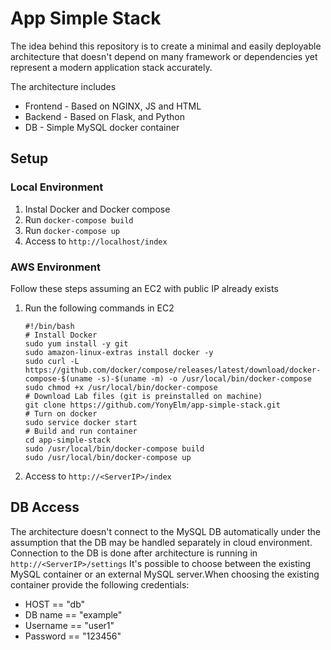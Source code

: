 # App Simple Stack

The idea behind this repository is to create a minimal and easily deployable architecture that doesn't depend on many framework or dependencies yet represent a modern application stack accurately.

The architecture includes
* Frontend - Based on NGINX, JS and HTML
* Backend - Based on Flask, and Python
* DB - Simple MySQL docker container

## Setup

### Local Environment

1. Instal Docker and Docker compose
2. Run `docker-compose build`
3. Run `docker-compose up`
4. Access to `http://localhost/index`

### AWS Environment

Follow these steps assuming an EC2 with public IP already exists

1. Run the following commands in EC2
    ```
    #!/bin/bash
    # Install Docker
    sudo yum install -y git
    sudo amazon-linux-extras install docker -y
    sudo curl -L https://github.com/docker/compose/releases/latest/download/docker-compose-$(uname -s)-$(uname -m) -o /usr/local/bin/docker-compose
    sudo chmod +x /usr/local/bin/docker-compose
    # Download Lab files (git is preinstalled on machine)
    git clone https://github.com/YonyElm/app-simple-stack.git
    # Turn on docker
    sudo service docker start
    # Build and run container
    cd app-simple-stack
    sudo /usr/local/bin/docker-compose build
    sudo /usr/local/bin/docker-compose up
    ```
2. Access to `http://<ServerIP>/index`

## DB Access

The architecture doesn't connect to the MySQL DB automatically under the assumption that the DB may be handled separately in cloud environment.
Connection to the DB is done after architecture is running in `http://<ServerIP>/settings`
It's possible to choose between the existing MySQL container or an external MySQL server.When choosing the existing container provide the following credentials:
* HOST == "db"
* DB name == "example"
* Username == "user1"
* Password == "123456"
